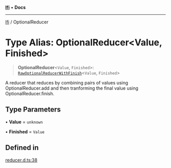 [**lfi**](../readme.md) • **Docs**

---

[lfi](../globals.md) / OptionalReducer

# Type Alias: OptionalReducer\<Value, Finished\>

> **OptionalReducer**\<`Value`, `Finished`\>:
> [`RawOptionalReducerWithFinish`](RawOptionalReducerWithFinish.md)\<`Value`,
> `Finished`\>

A reducer that reduces by combining pairs of values using OptionalReducer.add
and then tranforming the final value using OptionalReducer.finish.

## Type Parameters

• **Value** = `unknown`

• **Finished** = `Value`

## Defined in

[reducer.d.ts:38](https://github.com/TomerAberbach/lfi/blob/85d6360ac7d8f71c70f308d2ace5bc2aa99ab03d/src/operations/reducer.d.ts#L38)
